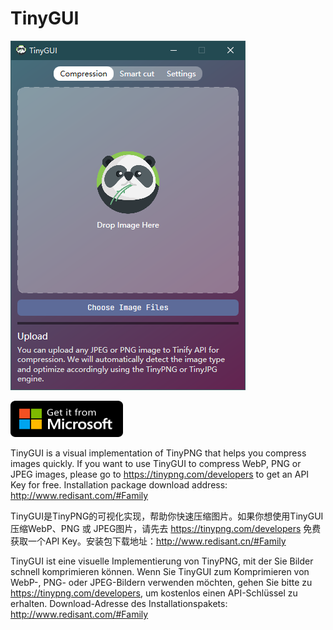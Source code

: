 # TinyGUI

![](./screenshot.png)

<a href="https://www.microsoft.com/store/apps/9PM0SRDVB8GX"><img src="./microsoft.svg" height="58" width="180" alt="get from microsoft store"></a>

TinyGUI is a visual implementation of TinyPNG that helps you compress images quickly. If you want to use TinyGUI to compress WebP, PNG or JPEG images, please go to https://tinypng.com/developers to get an API Key for free. Installation package download address: http://www.redisant.com/#Family

TinyGUI是TinyPNG的可视化实现，帮助你快速压缩图片。如果你想使用TinyGUI压缩WebP、PNG 或 JPEG图片，请先去 https://tinypng.com/developers 免费获取一个API Key。安装包下载地址：http://www.redisant.cn/#Family

TinyGUI ist eine visuelle Implementierung von TinyPNG, mit der Sie Bilder schnell komprimieren können. Wenn Sie TinyGUI zum Komprimieren von WebP-, PNG- oder JPEG-Bildern verwenden möchten, gehen Sie bitte zu https://tinypng.com/developers, um kostenlos einen API-Schlüssel zu erhalten. Download-Adresse des Installationspakets: http://www.redisant.com/#Family